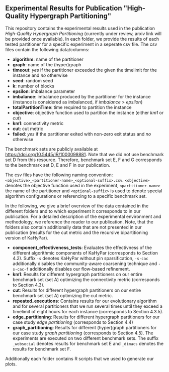 ## Experimental Results for Publication "High-Quality Hypergraph Partitioning"

This repository contains the experimental results used in the publication *High-Quality Hypergraph Partitioning* (currently under review, arxiv link will be provided once available). In each folder, we provide the results of each tested partitioner for a specific experiment in a seperate csv file. The csv files contain the following data/columns:

- **algorithm**: name of the partitioner
- **graph**: name of the (hyper)graph
- **timeout**: *yes* if the partitioner exceeded the given the timelimit for the instance and *no* otherwise
- **seed**: random seed
- **k**: number of blocks
- **epsilon**: imbalance parameter
- **imbalance**: imbalance produced by the partitioner for the instance (instance is considered as imbalanced, if *imbalance* > *epsilon*)
- **totalPartitionTime**: time required to partition the instance
- **objective**: objective function used to partition the instance (either *km1* or *cut*)
- **km1**: connectivity metric
- **cut**: cut metric
- **failed**: *yes* if the partitioner exited with non-zero exit status and *no* otherwise

The benchmark sets are publicly available at https://doi.org/10.5445/IR/1000098881. Note that we did not use benchmark set D from this resource. Therefore, benchmark set E, F and G corresponds to the benchmark set D, E and F in our publication.

The csv files have the following naming convention: `<objective>_<partitioner-name>_<optional-suffix>.csv`. `<objective>` denotes the objective function used in the experiment, `<partitioner-name>` the name of the partitioner and `<optional-suffix>` is used to denote special algorithm configurations or referencing to a specific benchmark set.

In the following, we give a brief overview of the data contained in the different folders and to which experiment it corresponds to in our publication. For a detailed description of the experimental environment and methodology, we reference the reader to our publication. Note, that the folders also contain additionally data that are not presented in our publication (results for the cut metric and the recursive bipartitioning version of KaHyPar).

- **component_effectiveness_tests**: Evaluates the effectivness of the different algorithmic components of KaHyPar (corresponds to Section 4.2). Suffix `-s` denotes KaHyPar without pin sparsification, `-s-cac` additionally disables the community-aware coarsening technique and `-s-cac-f` additionally disables our flow-based refinement.
- **km1**: Results for different hypergraph partitioners on our entire benchmark set (set A) optimizing the connectivity metric (corresponds to Section 4.3).
- **cut**: Results for different hypergraph partitioners on our entire benchmark set (set A) optimizing the cut metric.
- **repeated_executions**: Contains results for our evolutionary algorithm and for several partitioners that we run several times until they exceed a timelimit of eight hours for each instance (corresponds to Section 4.3.5).
- **edge_partitioning**: Results for different hypergraph partitioners for our case study *edge partitioning* (corresponds to Section 4.4)
- **graph_partitioning**: Results for different (hyper)graph partitioners for our case study *graph partitioning* (corresponds to Section 4.5). The experiments are executed on two different benchmark sets. The suffix `_websocial` denotes results for benchmark set E and `_dimacs` denotes the results for benchmark set F.

Additionally each folder contains R scripts that we used to generate our plots.